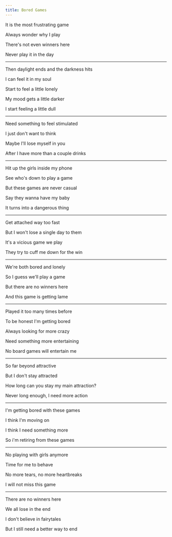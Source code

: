 ```yaml
---
title: Bored Games
---
```


It is the most frustrating game

Always wonder why I play

There's not even winners here

Never play it in the day

---

Then daylight ends and the darkness hits

I can feel it in my soul

Start to feel a little lonely 

My mood gets a little darker

I start feeling a little dull

---

Need something to feel stimulated

I just don't want to think

Maybe I'll lose myself in you 

After I have more than a couple drinks

---

Hit up the girls inside my phone

See who's down to play a game

But these games are never casual

Say they wanna have my baby

It turns into a dangerous thing

---

Get attached way too fast

But I won't lose a single day to them 

It's a vicious game we play

They try to cuff me down for the win

---

We're both bored and lonely

So I guess we'll play a game

But there are no winners here

And this game is getting lame 

---

Played it too many times before 

To be honest I'm getting bored

Always looking for more crazy

Need something more entertaining

No board games will entertain me

---

So far beyond attractive

But I don't stay attracted 

How long can you stay my main attraction?

Never long enough, I need more action 

---

I'm getting bored with these games

I think I'm moving on

I think I need something more

So i'm retiring from these games

---

No playing with girls anymore

Time for me to behave

No more tears, no more heartbreaks

I will not miss this game

---

There are no winners here

We all lose in the end 

I don't believe in fairytales

But I still need a better way to end 
